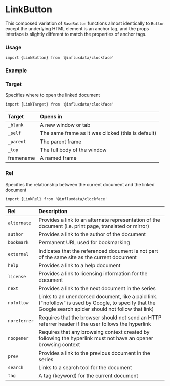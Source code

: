 # LinkButton

This composed variation of `BaseButton` functions almost identically to `Button` except the underlying HTML element is an anchor tag, and the props interface is slightly different to match the properties of anchor tags.

### Usage
```tsx
import {LinkButton} from '@influxdata/clockface'
```

### Example
<!-- STORY -->

### Target

Specifies where to open the linked document

```tsx
import {LinkTarget} from '@influxdata/clockface'
```

| Target | Opens in |
|:----------|:---------------------------------------------------|
| `_blank` | A new window or tab |
| `_self` | The same frame as it was clicked (this is default) |
| `_parent` | The parent frame |
| `_top` | The full body of the window |
| framename | A named frame |

### Rel

Specifies the relationship between the current document and the linked document

```tsx
import {LinkRel} from '@influxdata/clockface'
```

| Rel | Description |
|:-------------|:-------------------------------------------------------------------------------------------------------------------------------------------------------|
| `alternate` | Provides a link to an alternate representation of the document (i.e. print page, translated or mirror) |
| `author` | Provides a link to the author of the document |
| `bookmark` | Permanent URL used for bookmarking |
| `external` | Indicates that the referenced document is not part of the same site as the current document |
| `help` | Provides a link to a help document |
| `license` | Provides a link to licensing information for the document |
| `next` | Provides a link to the next document in the series |
| `nofollow` | Links to an unendorsed document, like a paid link.("nofollow" is used by Google, to specify that the Google search spider should not follow that link) |
| `noreferrer` | Requires that the browser should not send an HTTP referrer header if the user follows the hyperlink |
| `noopener` | Requires that any browsing context created by following the hyperlink must not have an opener browsing context |
| `prev` | Provides a link to the previous document in the series |
| `search` | Links to a search tool for the document |
| `tag` | A tag (keyword) for the current document |

<!-- STORY HIDE START -->

<!-- STORY HIDE END -->

<!-- PROPS -->
